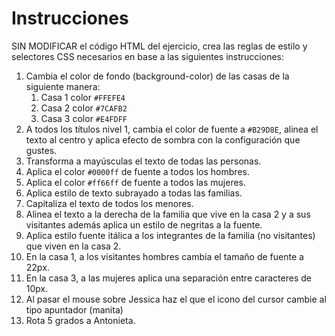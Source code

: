 # Instrucciones
SIN MODIFICAR el código HTML del ejercicio, crea las reglas de estilo y selectores CSS necesarios en base a las siguientes instrucciones:

1. Cambia el color de fondo (background-color) de las casas de la siguiente manera:
   1. Casa 1 color ```#FFEFE4```
   2. Casa 2 color ```#7CAFB2```
   3. Casa 3 color ```#E4FDFF```
2. A todos los títulos nivel 1, cambia el color de fuente a ```#B29D8E```, alinea el texto al centro y aplica efecto de sombra con la configuración que gustes.
3. Transforma a mayúsculas el texto de todas las personas.
4. Aplica el color ```#0000ff``` de fuente a todos los hombres.
5. Aplica el color ```#ff66ff``` de fuente a todos las mujeres.
6. Aplica estilo de texto subrayado a todas las familias.
7. Capitaliza el texto de todos los menores.
8. Alinea el texto a la derecha de la familia que vive en la casa 2 y a sus visitantes además aplica un estilo de negritas a la fuente.
9. Aplica estilo fuente itálica a los integrantes de la familia (no visitantes) que viven en la casa 2.
10. En la casa 1, a los visitantes hombres cambia el tamaño de fuente a 22px.
11. En la casa 3, a las mujeres aplica una separación entre caracteres de 10px.
12. Al pasar el mouse sobre Jessica haz el que el icono del cursor cambie al tipo apuntador (manita) 
13. Rota 5 grados a Antonieta.

